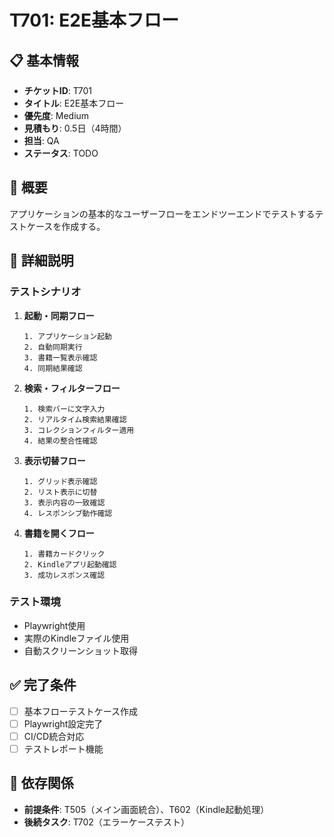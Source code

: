 # T701: E2E基本フロー

## 📋 基本情報
- **チケットID**: T701
- **タイトル**: E2E基本フロー
- **優先度**: Medium
- **見積もり**: 0.5日（4時間）
- **担当**: QA
- **ステータス**: TODO

## 🎯 概要
アプリケーションの基本的なユーザーフローをエンドツーエンドでテストするテストケースを作成する。

## 📝 詳細説明
### テストシナリオ
1. **起動・同期フロー**
   ```
   1. アプリケーション起動
   2. 自動同期実行
   3. 書籍一覧表示確認
   4. 同期結果確認
   ```

2. **検索・フィルターフロー**
   ```
   1. 検索バーに文字入力
   2. リアルタイム検索結果確認
   3. コレクションフィルター適用
   4. 結果の整合性確認
   ```

3. **表示切替フロー**
   ```
   1. グリッド表示確認
   2. リスト表示に切替
   3. 表示内容の一致確認
   4. レスポンシブ動作確認
   ```

4. **書籍を開くフロー**
   ```
   1. 書籍カードクリック
   2. Kindleアプリ起動確認
   3. 成功レスポンス確認
   ```

### テスト環境
- Playwright使用
- 実際のKindleファイル使用
- 自動スクリーンショット取得

## ✅ 完了条件
- [ ] 基本フローテストケース作成
- [ ] Playwright設定完了
- [ ] CI/CD統合対応
- [ ] テストレポート機能

## 🔗 依存関係
- **前提条件**: T505（メイン画面統合）、T602（Kindle起動処理）
- **後続タスク**: T702（エラーケーステスト）